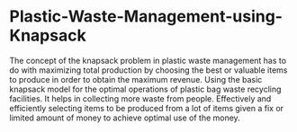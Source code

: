# Plastic-Waste-Management-using-Knapsack
The concept of the knapsack problem in plastic waste management has to do with maximizing total production by choosing the best or valuable items to produce in order to obtain the maximum revenue. Using the basic knapsack model for the optimal operations of plastic bag waste recycling facilities. It helps in collecting more waste from people. Effectively and efficiently selecting items to be produced from a lot of items given a fix or limited amount of money to achieve optimal use of the money.
